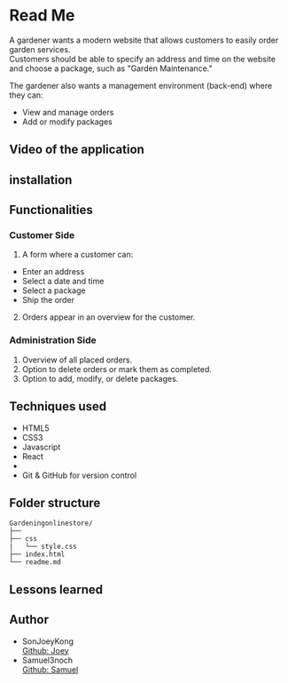 # Read Me
A gardener wants a modern website that allows customers to easily order garden services. <br>
Customers should be able to specify an address and time on the website and choose a package, such as "Garden Maintenance."

The gardener also wants a management environment (back-end) where they can:

- View and manage orders
- Add or modify packages

## Video of the application

## installation 

## Functionalities

### Customer Side
1. A form where a customer can:

  - Enter an address
  - Select a date and time
  - Select a package
  - Ship the order

2. Orders appear in an overview for the customer.

### Administration Side

1. Overview of all placed orders.
2. Option to delete orders or mark them as completed.
3. Option to add, modify, or delete packages.

## Techniques used
- HTML5
- CSS3
- Javascript
- React
- 
- Git & GitHub for version control


## Folder structure
```plaintext
Gardeningonlinestore/
├──
├── css
|   └── style.css
├── index.html
└── readme.md
```

## Lessons learned

## Author

- SonJoeyKong <br>
[Github: Joey](https://github.com/SonJoeyKong)
- Samuel3noch <br> 
[Github: Samuel](https://github.com/Samuel3noch)
